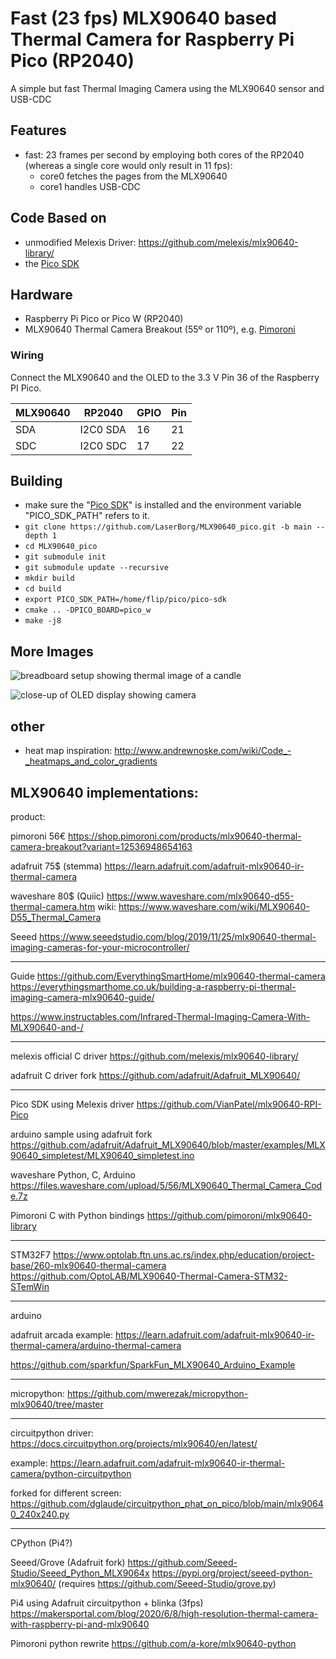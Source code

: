 # Fast (23 fps) MLX90640 based Thermal Camera for Raspberry Pi Pico (RP2040)

A simple but fast Thermal Imaging Camera using the MLX90640 sensor and USB-CDC

## Features
- fast: 23 frames per second by employing both cores of the RP2040 (whereas a single core would only result in 11 fps):
  - core0 fetches the pages from the MLX90640
  - core1 handles USB-CDC


## Code Based on
- unmodified Melexis Driver: https://github.com/melexis/mlx90640-library/
- the [Pico SDK](https://www.raspberrypi.com/documentation/microcontrollers/c_sdk.html)

## Hardware
- Raspberry Pi Pico or Pico W (RP2040)
- MLX90640 Thermal Camera Breakout (55º or 110º), e.g. [Pimoroni](https://shop.pimoroni.com/products/mlx90640-thermal-camera-breakout)


### Wiring

Connect the MLX90640 and the OLED to the 3.3 V Pin 36 of the Raspberry PI Pico.

| MLX90640 | RP2040   | GPIO | Pin |
| -------- | -------- | ---- | --- |
| SDA      | I2C0 SDA | 16   | 21  |
| SDC      | I2C0 SDC | 17   | 22  |


## Building
- make sure the "[Pico SDK](https://www.raspberrypi.com/documentation/microcontrollers/c_sdk.html)" is installed and the environment variable "PICO_SDK_PATH" refers to it.
- `git clone https://github.com/LaserBorg/MLX90640_pico.git -b main --depth 1`
- `cd MLX90640_pico`
- `git submodule init`
- `git submodule update --recursive`
- `mkdir build`
- `cd build`
- `export PICO_SDK_PATH=/home/flip/pico/pico-sdk`
- `cmake .. -DPICO_BOARD=pico_w`
- `make -j8`

## More Images

![breadboard setup showing thermal image of a candle](images/photo_1.jpg)

![close-up of OLED display showing camera](images/photo_2.jpg)

## other

- heat map inspiration: http://www.andrewnoske.com/wiki/Code_-_heatmaps_and_color_gradients


## MLX90640 implementations:

product:

pimoroni 56€
https://shop.pimoroni.com/products/mlx90640-thermal-camera-breakout?variant=12536948654163

adafruit 75$ (stemma)
https://learn.adafruit.com/adafruit-mlx90640-ir-thermal-camera

waveshare 80$ (Quiic)
https://www.waveshare.com/mlx90640-d55-thermal-camera.htm
wiki: https://www.waveshare.com/wiki/MLX90640-D55_Thermal_Camera

Seeed
https://www.seeedstudio.com/blog/2019/11/25/mlx90640-thermal-imaging-cameras-for-your-microcontroller/

-------

Guide https://github.com/EverythingSmartHome/mlx90640-thermal-camera
https://everythingsmarthome.co.uk/building-a-raspberry-pi-thermal-imaging-camera-mlx90640-guide/

https://www.instructables.com/Infrared-Thermal-Imaging-Camera-With-MLX90640-and-/

----

melexis official C driver
https://github.com/melexis/mlx90640-library/

adafruit C driver fork
https://github.com/adafruit/Adafruit_MLX90640/

-----

Pico SDK using Melexis driver
https://github.com/VianPatel/mlx90640-RPI-Pico


arduino sample using adafruit fork
https://github.com/adafruit/Adafruit_MLX90640/blob/master/examples/MLX90640_simpletest/MLX90640_simpletest.ino


waveshare Python, C, Arduino
https://files.waveshare.com/upload/5/56/MLX90640_Thermal_Camera_Code.7z

Pimoroni C with Python bindings
https://github.com/pimoroni/mlx90640-library

---------

STM32F7
https://www.optolab.ftn.uns.ac.rs/index.php/education/project-base/260-mlx90640-thermal-camera
https://github.com/OptoLAB/MLX90640-Thermal-Camera-STM32-STemWin


--------

arduino

adafruit arcada example:
https://learn.adafruit.com/adafruit-mlx90640-ir-thermal-camera/arduino-thermal-camera

https://github.com/sparkfun/SparkFun_MLX90640_Arduino_Example


--------

micropython:
https://github.com/mwerezak/micropython-mlx90640/tree/master

------

circuitpython
driver:
https://docs.circuitpython.org/projects/mlx90640/en/latest/

example:
https://learn.adafruit.com/adafruit-mlx90640-ir-thermal-camera/python-circuitpython

forked for different screen:
https://github.com/dglaude/circuitpython_phat_on_pico/blob/main/mlx90640_240x240.py


---------
CPython (Pi4?)

Seeed/Grove (Adafruit fork)
https://github.com/Seeed-Studio/Seeed_Python_MLX9064x
https://pypi.org/project/seeed-python-mlx90640/
(requires https://github.com/Seeed-Studio/grove.py)


Pi4 using Adafruit circuitpython + blinka (3fps)
https://makersportal.com/blog/2020/6/8/high-resolution-thermal-camera-with-raspberry-pi-and-mlx90640

Pimoroni python rewrite
https://github.com/a-kore/mlx90640-python


